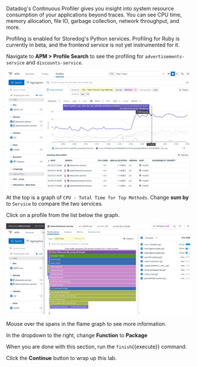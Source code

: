 
Datadog's Continuous Profiler gives you insight into system resource consumption of your applications beyond traces. You can see CPU time, memory allocation, file IO, garbage collection, network throughput, and more.

Profiling is enabled for Storedog's Python services. Profiling for Ruby is currently in beta, and the frontend service is not yet instrumented for it. 

Navigate to **APM > Profile Search** to see the profiling for `advertisements-service` and `discounts-service`.

![APM profile search page](./assets/apm_profile_search.png)

At the top is a graph of `CPU - Total Time for Top Methods`. Change **sum by** to `Service` to compare the two services.

Click on a profile from the list below the graph.

![Profile detail](./assets/profile_detail.png)

Mouse over the spans in the flame graph to see more information. 

In the dropdown to the right, change **Function** to **Package**

When you are done with this section, run the `finish`{{execute}} command.

Click the **Continue** button to wrap up this lab.

